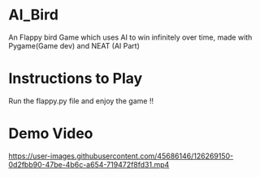 # AI_Bird
An Flappy bird Game which uses AI to win infinitely over time, made with  Pygame(Game dev) and NEAT (AI Part) 
# Instructions to Play
Run the flappy.py file and enjoy the game !!
# Demo Video


https://user-images.githubusercontent.com/45686146/126269150-0d2fbb90-47be-4b6c-a654-719472f8fd31.mp4


